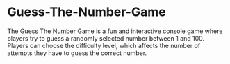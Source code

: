 # Guess-The-Number-Game
The Guess The Number Game is a fun and interactive console game where players try to guess a randomly selected number between 1 and 100. Players can choose the difficulty level, which affects the number of attempts they have to guess the correct number.
